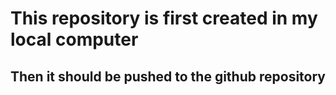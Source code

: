 # This repository is first created in my local computer
## Then it should be pushed to the github repository 
